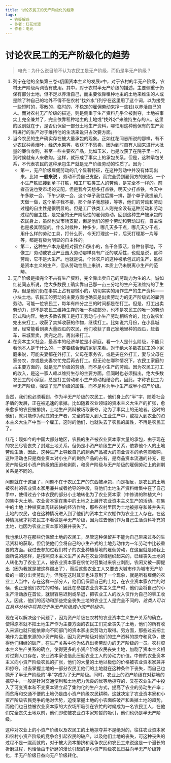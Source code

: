 ```yaml
---
title: 讨论农民工的无产阶级化的趋势
tags:
  - 答疑解惑
  - 作者：红花烂漫
  - 作者：电光
---
```


# 讨论农民工的无产阶级化的趋势

> 电光：为什么说目前不认为农民工是无产阶级，而仍是半无产阶级？

1. 列宁在他的全集第三卷«俄国资本主义的发展»中，对于农村的半无产阶级，农村无产阶级两词皆有使用。其中，对于农村半无产阶级的描述，主要侧重于仍保有部分土地，但不足以养活自己，而主要依靠租种地主的土地来维生的人或是除了种自己的地外不得不在农村“找外水”(列宁在这里用了这个词，以为接受一些短时的，零散的，临时的，不稳定的雇佣劳动来挣一些钱)以养活自己的人。而对农村无产阶级的描述，则是侧重于生产资料几乎全被剥夺，土地被事实上完全兼并了，完全依靠租种地主的土地或"找外水"来维持生存的人。这里的区别就在于，是否仍保留一部分土地生产资料，哪怕用这种他保有的生产资料进行的生产对于维持他的生活来说只占次要方面。
2. 当今农民的生产确实存在被大量承包的现象。正如红花同志所说的那样，有不少农民种黄烟叶，经济水果等，收获了不愁卖，因为到时自有人回来进行大批量的廉价收购，甚至一些主要农产品，比如玉米，也是收获了在院子里一堆，到时候就有人来收购。这样，就形成了事实上的承包关系。但是，这种承包关系，不代表农民的这种承包生产就是无产阶级劳动的性质了。因为：
    + 第一，无产阶级雇佣劳动的几个显著特征，在这种劳动中并没有体现出来。比如 **一般来说** ，劳动不受自己支配，而完全受到雇佣方的支配。一个小生产铁匠接到单子打铁，和工厂铁类工人的劳动，是完全不一样的。前者虽说也受市场的支配，但是我今天想多打点铁，明天少打点铁，今天中午多歇一会，下午少歇一会，这个单子我往后排一排，那个单子我提前几天做一做，这个单子我不接，那个单子我想接，等等，他们的劳动和劳动过程的自主性是很明显的。但是工厂铁类工人则完全没有这种劳动和劳动过程的自主性，是完全的无产阶级性的雇佣劳动。回到这种生产被承包的农民身上，虽然也受市场支配，但是他们的整个劳动和劳动过程，自主性也是极其明显的。什么时候种，种多少，哪几天多干点，哪几天少干点，用什么样的劳动工具，打什么药，今天打理这一片，后天打理那一片等等，都是有极为明显的自主性的。
    + 第二，这种生产本身是相对孤立和狭小的，各干各家活，各种各家地，不像工厂劳动或农业产业园大劳动那样具有广泛的联系性，也就是说，这种劳动，它不是大生产。也就是说，个体农户的这种被承包式的生产，虽然是资本主义的生产，但从劳动性质上来讲，本质上仍未脱离小生产的范畴。
1. 无产阶级是指完全不占有生产资料，完全靠出卖自己的劳动力为生的人。诚如红花同志所说，绝大多数民工确实靠自己那一亩三分地的生产无法维持的了生存。但是他们仍在事实上占有那微小的，切切实实的用作生产的生产资料——小块土地。农民工的劳动的主要方面也确实是出卖劳动力的无产阶级式的雇佣劳动。可能一位农民工，每年有四分之三的时间都是在打工。但是，打工出卖劳动力，却不是农民工维持生存的唯一构成部分，也不是农民工的唯一的劳动形式和内容。绝大多数农民工是打工劳动与小生产劳动相结合的，比方说农忙完出来打工，收获了卖掉收获的作物，继续打工。比如说六月份，在小县城里，经常能看到卖大量西瓜的农民，他们收获了自己家地里种的西瓜，赶着车，来城里卖，卖完之后，再出来打工。
4. 在资本主义社会，最基本的经济单位是小家庭。看一个人是什么阶级，不能只看他本人是干什么的，一定要结合他的家庭来看。对于绝大多数农民工的小家庭来说，可能夫妻都在外打工，父母在家务农，或是夫在外打工，妻与父母在家务农，亦或是夫妻农忙完后再去打工。但无论在哪种情况下，农民工家庭的占主要方面的，就是无产阶级的劳动，而不是小生产的劳动。因为农民工打工的收入，是这一家人赖以维持生存的主要方面。但同时也必须指出，绝大多数农民工的小家庭，总是打工劳动和小生产劳动相结合的。因此，才称农民工为半无产阶级，强调了无产阶级的属性，而不是称为半小生产或半小资产阶级。

当然，我们也必须看到，作为半无产阶级的农民工，他们身上的"半"字，随着社会矛盾的发展，正在被迅速的拿掉。比如随着农业领域的资本主义大生产的扩张，愈来愈多的农民被排挤，土地生产资料被巧取豪夺，沦为了事实上的无地者。这时的他们，就只能作为彻底的无产者，完全的投入到大工业生产中，或投入到农业的资本主义大生产中当一个雇工，这时的他们，也就失去了农民的属性，不再是农民工了。

红花：现如今的中国大部分地区，农民的生产被农业资本家大量的承包，由于现在的农民尽管丧失了封建土地关系，但仍是小资产阶级生产关系，依靠他个人的土地劳动生活，因此，这种生产上导致自己的剩余产品被大的商业资本的承包商收购，这种活动也只是商业资本对小生产的剩余产品的占有，是商品资本流通的补充，是资产阶级对小资产阶级的压迫和剥削，和资产阶级与无产阶级的雇佣劳动上的剥削关系是不同的。

问题就在于这里了，问题不在于农民生产的东西被承包，而是相反，是农民的土地被农村的农业资本家用兼并或者抢夺的手段，将他们土地生产资料给集中在了自己手中，使得过去个体农民的部分小土地转化为了农业资本家（中修讲的种植大户）的集中大土地。农业资本家在集中的土地之上展开农业资本主义生产的活动，在集中的土地上种植资本周转较快的经济作物，那些农村里因为土地被掠夺和兼并失去土地的农民，也在这种情况进入到了他们的资本主义农棚作为农业工人存在。在这种情况我才将农民工不看做是半无产阶级，因为过去他们作为自己生活资料补充的土地，也因为农业上资本家的兼并丧失了。

我也承认存在那些仍保留土地的农民工，尽管这种保留并不能为自己带来过多的生活资料的获取，但仍使他们会将自己的小生产式的土地劳动作为一年劳动中比较重要的方面。我过去参加过我们村子的农业种植基地的雇佣劳动，在这里就是如我上面所说的那样，是按照资本主义生产关系在农业领域组织起来的，已经丧失土地的人转化为了农业工人，被农业资本家在农忙时召集过来农业剥削，农闲又被一脚提出（因为我就是被这样踢出了），而后这些农业工人又要去大城市作为城市无产阶级的一部分出卖劳动力。但我在这时其实也注意到了一个现象，就是所有雇佣的农业工人当中，存在这样一部分人，他们仍保留自己的土地，在农业资本家农忙的时候，也正是他们农忙的时候，因此在参加农业资本主义生产时，他们会将自己的小生产活动放在首位，就很容易迟到或早退，把农业工人的收入仅作为自己的零工收入。因此，他们的活动和那些完全丧失土地的农业工人是完全不同的，*这类人可以在具体分析中将其归于半无产阶级或小资产阶级中*。

现在可以解决这个问题了，因为资产阶级在农村的农业资本主义生产关系的确立，使得原本就不把土地生产作为主要方面的农民工们完全丧失了土地，他们的所有收入来源也就只能依靠向不同部门的资本家出卖劳动力取得。另方面，那些过去把土地作为主要来源的小资产阶级，因为资产阶级对他们的生产资料的掠夺和竞争，使得他们相继的破产，在生产关系中沦为依靠出卖劳动力的无产阶级的一员。农村资本主义生产关系的确立，使得更多的小资产阶级农民丧失土地，加剧了资本主义相对过剩人口存在，农业资本家也借此压低农业工人的劳动力价值。中修的农业资本主义向小资产阶级农民的扩张，他们的大量的土地以极低的价格被农业资本家兼并和掠夺，过去掌握土地的一部分农民工他们的土地就在这种条件下丧失，而自己也抛开了半无产阶级的“半”字成为了无产阶级。同时，农业上的资产阶级在对耕地的掠夺中，一般是针对交通便利和土地肥力优良的优等地掠夺的，又在农业生产中投入了可变资本和不变资本建立起了集约化的生产方式，提高了农业的劳动生产率；而贫瘠和交通不便的土地仍是由小资产阶级农民耕种。这就决定了农业资本家和小资产阶级农民竞争的绝对优势，迫使掌握土地的小农面临破产和丢掉土地的趋势，而他们也日益被农业资本家的大农场所吸引在农忙的时候成为一名农民工人，在他们完全丧失土地以前，他们即使被农业资本家短暂的吸引，他们也仍是半无产阶级。

这种对农业上的小资产阶级以及农民工的土地掠夺并不是绝对的，往往农业资本家和农村小资产阶级的竞争会引起农民的破产，以及他们土地的丧失，可这种丧失的过程不是一蹴而就的，对于被大资本排挤和竞争农民和农民工来说这是一个漫长的折磨过程，也恰恰由于折磨的漫长引起的是小资产阶级农民日益向半无产阶级转化，半无产阶级日益向无产阶级转化。
